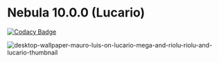 # Nebula 10.0.0 (Lucario)
[![Codacy Badge](https://app.codacy.com/project/badge/Grade/7ac92425954f4650b3b8bbbaf01073e8)](https://app.codacy.com/gh/Squirrel-Network/Nebula10/dashboard?utm_source=gh&utm_medium=referral&utm_content=&utm_campaign=Badge_grade)

![desktop-wallpaper-mauro-luis-on-lucario-mega-and-riolu-riolu-and-lucario-thumbnail](https://user-images.githubusercontent.com/11424277/226479062-5537d742-39dc-4598-97bb-e779a024e8aa.jpg)
